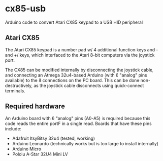 # cx85-usb

Arduino code to convert Atari CX85 keypad to a USB HID peripheral

## Atari CX85

The Atari CX85 keypad is a number pad w/ 4 additional function keys and - and +/<Enter> keys, which interfaced to the Atari 8-bit computers via the joystick port.

The CX85 can be modified internally by disconnecting the joystick cable, and connecting an Atmega 32u4-based Arduino (with 6 "analog" pins available)
to the 8 connections on the PC board. This can be done non-destructively, as the joystick cable disconnects using quick-connect terminals.

## Required hardware

An Arduino board with 6 "analog" pins (A0-A5) is required because this code reads the entire portF in a single read.
Boards that have these pins include:
 * Adafruit ItsyBitsy 32u4 (tested, working)
 * Arduino Leonardo (technically works but is too large to install internally)
 * Arduino Micro
 * Pololu A-Star 32U4 Mini LV
 
